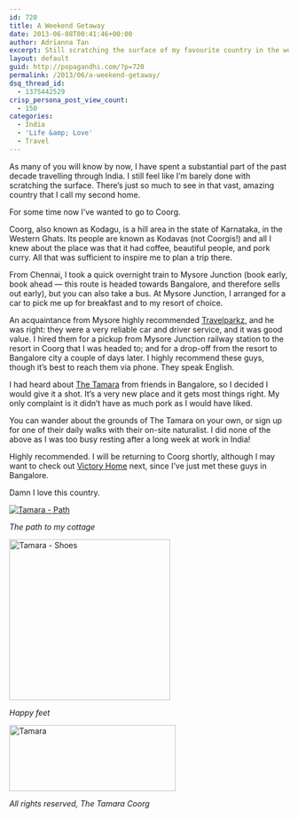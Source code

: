 ```yaml
---
id: 720
title: A Weekend Getaway
date: 2013-06-08T00:41:46+00:00
author: Adrianna Tan
excerpt: Still scratching the surface of my favourite country in the world, this time by going to Coorg.
layout: default
guid: http://popagandhi.com/?p=720
permalink: /2013/06/a-weekend-getaway/
dsq_thread_id:
  - 1375442529
crisp_persona_post_view_count:
  - 150
categories:
  - India
  - 'Life &amp; Love'
  - Travel
---
```

As many of you will know by now, I have spent a substantial part of the past decade travelling through India. I still feel like I&#8217;m barely done with scratching the surface. There&#8217;s just so much to see in that vast, amazing country that I call my second home.

For some time now I&#8217;ve wanted to go to Coorg.

Coorg, also known as Kodagu, is a hill area in the state of Karnataka, in the Western Ghats. Its people are known as Kodavas (not Coorgis!) and all I knew about the place was that it had coffee, beautiful people, and pork curry. All that was sufficient to inspire me to plan a trip there.

From Chennai, I took a quick overnight train to Mysore Junction (book early, book ahead — this route is headed towards Bangalore, and therefore sells out early), but you can also take a bus. At Mysore Junction, I arranged for a car to pick me up for breakfast and to my resort of choice.

An acquaintance from Mysore highly recommended [Travelparkz](http://www.travelparkz.com/car/script/carpackages.php), and he was right: they were a very reliable car and driver service, and it was good value. I hired them for a pickup from Mysore Junction railway station to the resort in Coorg that I was headed to; and for a drop-off from the resort to Bangalore city a couple of days later. I highly recommend these guys, though it&#8217;s best to reach them via phone. They speak English.

I had heard about [The Tamara](http://www.thetamara.com) from friends in Bangalore, so I decided I would give it a shot. It&#8217;s a very new place and it gets most things right. My only complaint is it didn&#8217;t have as much pork as I would have liked.

You can wander about the grounds of The Tamara on your own, or sign up for one of their daily walks with their on-site naturalist. I did none of the above as I was too busy resting after a long week at work in India!

Highly recommended. I will be returning to Coorg shortly, although I may want to check out  [Victory Home](http://victoryhome.net) next, since I&#8217;ve just met these guys in Bangalore.

Damn I love this country.

[<img src="http://res.cloudinary.com/dmchbvarm/image/upload/c_crop,h_396,w_396,x_122,y_0/h_290,w_290/v1456562807/1368998867_njqazo.jpg" alt="Tamara - Path" class="alignright size-thumbnail wp-image-721" />](http://res.cloudinary.com/dmchbvarm/image/upload/c_crop,h_396,w_396,x_122,y_0/h_290,w_290/v1456562807/1368998867_njqazo.jpg)

_The path to my cottage_



[<img src="http://res.cloudinary.com/dmchbvarm/image/upload/c_crop,h_640,w_640,x_0,y_0/h_290,w_290/v1456562805/1368554678_cruufw.jpg" alt="Tamara - Shoes" width="290" height="290" class="alignright size-thumbnail wp-image-722" />](http://res.cloudinary.com/dmchbvarm/image/upload/v1456562805/1368554678_cruufw.jpg)

_Happy feet_



<img src="http://res.cloudinary.com/dmchbvarm/image/upload/h_119,w_300/v1456562803/tamara_xtu4zc.jpg" alt="Tamara" width="300" height="119" class="alignright size-medium wp-image-732" />

_All rights reserved, The Tamara Coorg_
